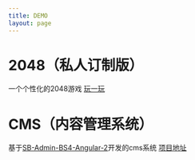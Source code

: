 ```yaml
---
title: DEMO	
layout: page
---
```

# 2048（私人订制版）
一个个性化的2048游戏
[玩一玩](/game2048)
# CMS（内容管理系统）
基于[SB-Admin-BS4-Angular-2](https://github.com/start-angular/SB-Admin-BS4-Angular-2)开发的cms系统
[项目地址](https://github.com/ParadeTo/ng2-cms)